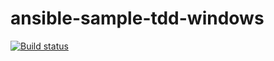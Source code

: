 # ansible-sample-tdd-windows
[![Build status](https://ci.appveyor.com/api/projects/status/qu5o4gjgqd6d7cvr?svg=true)](https://ci.appveyor.com/project/volanja/ansible-sample-tdd-windows)
